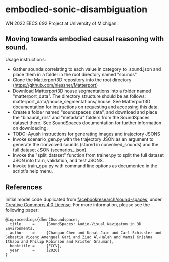 # embodied-sonic-disambiguation
WN 2022 EECS 692 Project at University of Michigan.

## Moving towards embodied causal reasoning with sound.

Usage instructions:
- Gather sounds correlating to each value in category_to_sound.json and place them in a folder in the root directory named "sounds"
- Clone the Matterport3D repository into the root directory (https://github.com/niessner/Matterport)
- Download Matterport3D house segmentations into a folder named "matterport_data". The directory structure should be as follows: matterport_data/<Matterport environment ID>/house_segmentations/<Matterport environment ID>.house. See Matterport3D documentation for instructions on requesting and accessing this data.
- Create a folder named "soundspaces_data", and download and place the "binaural_rirs" and "metadata" folders from the SoundSpaces dataset there. See SoundSpaces documentation for further information on downloading.
- TODO: Ayush instructions for generating images and trajectory JSONS
- Invoke scenario_gen.py with the trajectory JSON as an argument to generate the convolved sounds (stored in convolved_sounds) and the full dataset JSON (scenarios_<Matterport environment ID>.json).
- Invoke the "split_dataset" function from trainer.py to split the full dataset JSON into train, validation, and test JSONS.
- Invoke train_gpu.py with command line options as documented in the script's help menu.

## References
Initial model code duplicated from [facebookresearch/sound-spaces](https://github.com/facebookresearch/sound-spaces/tree/main/ss_baselines/av_nav), under [Creative Commons 4.0 License](https://github.com/facebookresearch/sound-spaces/blob/main/LICENSE). For more information, please see the following paper:

```
@inproceedings{chen20soundspaces,
  title     =     {SoundSpaces: Audio-Visual Navigaton in 3D Environments,
  author    =     {Changan Chen and Unnat Jain and Carl Schissler and Sebastia Vicenc Amengual Gari and Ziad Al-Halah and Vamsi Krishna Ithapu and Philip Robinson and Kristen Grauman},
  booktitle =     {ECCV},
  year      =     {2020}
}
```
